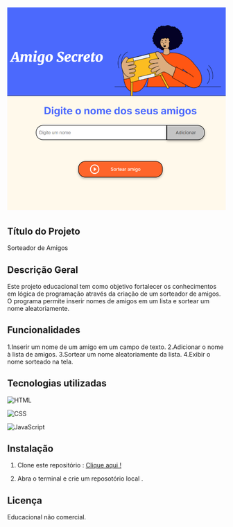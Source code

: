 

<h1 align="center">

<img src= "challenge-amigo-secreto_pt-main\assets\Captura de tela 2025-01-31 172013.png"></img>
</h1>

## Título do Projeto
Sorteador de Amigos

## Descrição Geral 
Este projeto educacional tem como objetivo fortalecer os conhecimentos em lógica de programação através da criação de um sorteador de amigos. O programa permite inserir nomes de amigos em um lista e sortear um nome aleatoriamente.

## Funcionalidades 
 1.Inserir um nome de um amigo em um campo de texto.
 2.Adicionar o nome à lista de amigos.
3.Sortear um nome aleatoriamente da lista.
4.Exibir o nome sorteado na tela.

## Tecnologias utilizadas 
<!-- Badge de HTML -->
![HTML](https://img.shields.io/badge/HTML-E34F26?style=for-the-badge&logo=html5&logoColor=white)

<!-- Badge de CSS -->
![CSS](https://img.shields.io/badge/CSS-1572B6?style=for-the-badge)

 <!-- Badge de JavaScript -->
![JavaScript](https://img.shields.io/badge/JavaScript-F7DF1E?style=for-the-badge&logo=javascript&logoColor=323330)

## Instalação
1. Clone este repositório : [Clique aqui !](https://github.com/Maridev08/challenge-amigo-secreto.git)

2. Abra o terminal e crie um reposotório local .

## Licença

Educacional não comercial.





